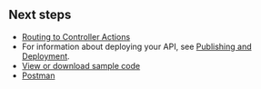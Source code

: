 ## Next steps

* [Routing to Controller Actions](xref:mvc/controllers/routing)
* For information about deploying your API, see [Publishing and Deployment](xref:publishing/index).
* [View or download sample code](https://github.com/aspnet/Docs/tree/master/aspnetcore/tutorials/first-web-api/sample)
* [Postman](https://www.getpostman.com/)